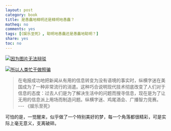 ```yaml
---
layout: post
category: book
title: 是愚蠢地精明还是精明地愚蠢？
matheq: no
comments: yes
tags: [《娱乐至死》, 聪明地愚蠢还是愚蠢地聪明？]
share: yes
toc: no
---
```


<a class="fancybox" rel="gallery1" href="https://wx4.sinaimg.cn/mw1024/61dccbaaly1fthohpjb9fj207r05pjrd.jpg" title="因为图片无法辩驳"><img src="https://wx4.sinaimg.cn/mw1024/61dccbaaly1fthohpjb9fj207r05pjrd.jpg" alt="因为图片无法辩驳" /></a>

<a class="fancybox" rel="gallery1" href="https://wx2.sinaimg.cn/mw1024/61dccbaaly1fthohpjhuaj207r05pgll.jpg" title="所以人类忙于做照骗"><img src="https://wx2.sinaimg.cn/mw1024/61dccbaaly1fthohpjhuaj207r05pgll.jpg" alt="所以人类忙于做照骗" /></a>

> 在电报成功地把新闻从有用的信息转变为没有语境的事实时，纵横字迷在美国成为了一种非常流行的消遣。这种巧合说明现代技术彻底改变了人们对于信息的态度：过去人们是为了解决生活中的问题而搜寻信息，现在是为了让无用的信息派上用场而制造问题。纵横字迷、鸡尾酒会、广播智力竞赛。  
> --- 《娱乐至死》

可怕的是，一觉醒来，似乎做了一个特别美好的梦，每一个角落都很精彩，可是实际上毫无意义，支离破碎。
